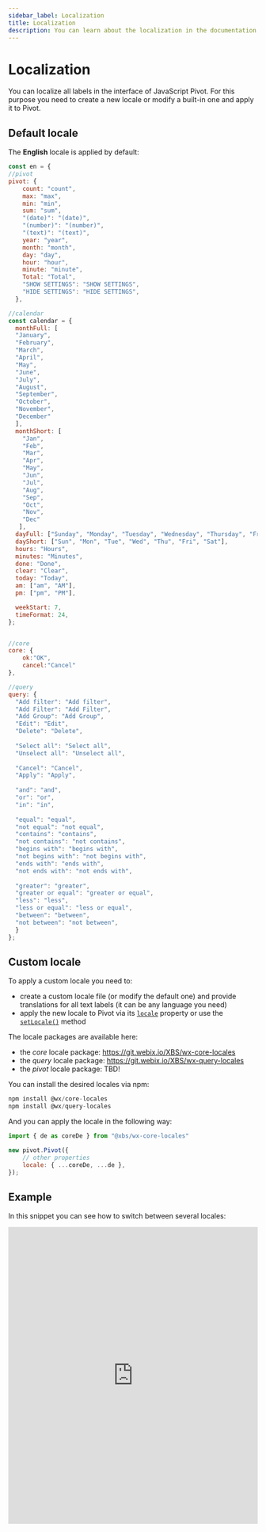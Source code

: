 ```yaml
---
sidebar_label: Localization
title: Localization
description: You can learn about the localization in the documentation of the DHTMLX JavaScript Pivot library. Browse developer guides and API reference, try out code examples and live demos, and download a free 30-day evaluation version of DHTMLX Pivot.
---
```


# Localization

You can localize all labels in the interface of JavaScript Pivot. For this purpose you need to create a new locale or modify a built-in one and apply it to Pivot.

## Default locale

The **English** locale is applied by default:

~~~jsx
const en = {
//pivot
pivot: {
    count: "count",
    max: "max",
    min: "min",
    sum: "sum",
    "(date)": "(date)",
    "(number)": "(number)",
    "(text)": "(text)",
    year: "year",
    month: "month",
    day: "day",
    hour: "hour",
    minute: "minute",
    Total: "Total",
    "SHOW SETTINGS": "SHOW SETTINGS",
    "HIDE SETTINGS": "HIDE SETTINGS",
  },

//calendar
const calendar = {
  monthFull: [
  "January",
  "February",
  "March",
  "April",
  "May",
  "June",
  "July",
  "August",
  "September",
  "October",
  "November",
  "December"
  ],
  monthShort: [
    "Jan",
    "Feb",
    "Mar",
    "Apr",
    "May",
    "Jun",
    "Jul",
    "Aug",
    "Sep",
    "Oct",
    "Nov",
    "Dec"
   ],
  dayFull: ["Sunday", "Monday", "Tuesday", "Wednesday", "Thursday", "Friday", "Saturday"],
  dayShort: ["Sun", "Mon", "Tue", "Wed", "Thu", "Fri", "Sat"],
  hours: "Hours",
  minutes: "Minutes",
  done: "Done",
  clear: "Clear",
  today: "Today",
  am: ["am", "AM"],
  pm: ["pm", "PM"],

  weekStart: 7,
  timeFormat: 24,
};


//core
core: {
    ok:"OK",
    cancel:"Cancel"
},

//query
query: {
  "Add filter": "Add filter",
  "Add Filter": "Add Filter",
  "Add Group": "Add Group",
  "Edit": "Edit",
  "Delete": "Delete",
  
  "Select all": "Select all",
  "Unselect all": "Unselect all",
  
  "Cancel": "Cancel",
  "Apply": "Apply",
  
  "and": "and",
  "or": "or",
  "in": "in",
  
  "equal": "equal",
  "not equal": "not equal",
  "contains": "contains",
  "not contains": "not contains",
  "begins with": "begins with",
  "not begins with": "not begins with",
  "ends with": "ends with",
  "not ends with": "not ends with",
  
  "greater": "greater",
  "greater or equal": "greater or equal",
  "less": "less",
  "less or equal": "less or equal",
  "between": "between",
  "not between": "not between",
  }
};
~~~

## Custom locale

To apply a custom locale you need to:

- create a custom locale file (or modify the default one) and provide translations for all text labels (it can be any language you need)
- apply the new locale to Pivot via its [`locale`](/api/config/locale-property) property or use the [`setLocale()`](/api/methods/setlocale-method) method

The locale packages are available here:

- the *core* locale package: https://git.webix.io/XBS/wx-core-locales
- the *query* locale package: https://git.webix.io/XBS/wx-query-locales
- the *pivot* locale package: TBD!

You can install the desired locales via npm:

~~~jsx
npm install @wx/core-locales
npm install @wx/query-locales
~~~

And you can apply the locale in the following way:

~~~jsx
import { de as coreDe } from "@xbs/wx-core-locales"

new pivot.Pivot({
    // other properties
    locale: { ...coreDe, ...de },
});
~~~

## Example

In this snippet you can see how to switch between several locales:

<iframe src="https://snippet.dhtmlx.com/aj5zmxpv?mode=result" frameborder="0" class="snippet_iframe" width="100%" height="600"></iframe> 
